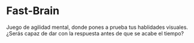 # Fast-Brain
Juego de agilidad mental, donde pones a prueba tus hablidades visuales. ¿Serás capaz de dar con la respuesta antes de que se acabe el tiempo?
